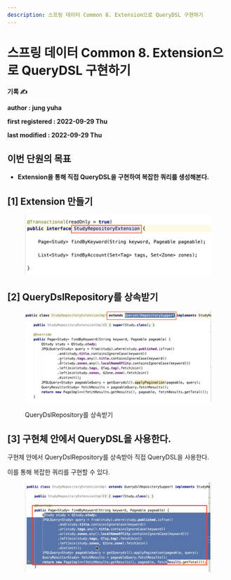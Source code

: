 ```yaml
---
description: 스프링 데이터 Common 8. Extension으로 QueryDSL 구현하기
---
```


# 스프링 데이터 Common 8. Extension으로 QueryDSL 구현하기

**기록 ✍️**

**author : jung yuha**

**first registered : 2022-09-29 Thu**

**last modified : 2022-09-29 Thu**

## 이번 단원의 목표

* **Extension을 통해 직접 QueryDSL을 구현하여 복잡한 쿼리를 생성해본다.**

## \[1] Extension 만들기&#x20;

<figure><img src="../.gitbook/assets/image (12) (3).png" alt=""><figcaption></figcaption></figure>

## \[2] QueryDslRepository를 상속받기&#x20;

<figure><img src="../.gitbook/assets/image (35).png" alt=""><figcaption><p> QueryDslRepository를 상속받기</p></figcaption></figure>

## \[3] 구현체 안에서 QueryDSL을 사용한다.

구현체 안에서 QueryDslRepository를 상속받아 직접 QueryDSL을 사용한다.

이를 통해 복잡한 쿼리를 구현할 수 있다.

<figure><img src="../.gitbook/assets/image (5) (1).png" alt=""><figcaption></figcaption></figure>
